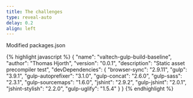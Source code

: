 ```yaml
---
title: The challenges
type: reveal-auto
delay: 0.2
align: left
---
```


Modified packages.json

{% highlight javascript %}
{
  "name": "valtech-gulp-build-baseline",
  "author": "Thomas Hjorth",
  "version": "0.0.1",
  "description": "Static asset precompiler test",
  "devDependencies": {
    "browser-sync": "2.9.11",
    "gulp": "3.9.1",
    "gulp-autoprefixer": "3.1.0",
    "gulp-concat": "2.6.0",
    "gulp-sass": "2.3.1",
    "gulp-sourcemaps": "1.6.0",
    "jshint": "2.9.2",
    "gulp-jshint": "2.0.1",
    "jshint-stylish": "2.2.0",
    "gulp-uglify": "1.5.4"
  }
}
{% endhighlight %}